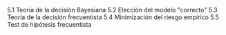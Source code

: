 5.1 Teoría de la decisión Bayesiana
5.2 Elección del modelo "correcto"
5.3 Teoría de la decisión frecuentista
5.4 Minimización del riesgo empírico
5.5 Test de hipótesis frecuentista